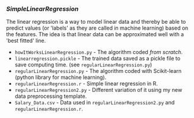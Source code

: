 ### **_SimpleLinearRegression_**
The linear regression is a way to model linear data and thereby be able to predict values (or 'labels' as they are called in machine learning) based on the features. The idea is that linear data can be approximated well with a 'best fitted' line.

  * `howItWorksLinearRegression.py` - The algorithm coded *from scratch*.
  * `linearregression.pickle` - The trained data saved as a pickle file to save computing time. (see `regularLinearRegression.py`)
  * `regularLinearRegression.py` - The algorithm coded with Scikit-learn (python library for machine learning).
  * `regularLinearRegression.r` - Simple linear regression in R.
  * `regularLinearRegression2.py` - Different variation of it using my new data preprocessing template.
  * `Salary_Data.csv` - Data used in `regularLinearRegression2.py` and `regularLinearRegression.r`.